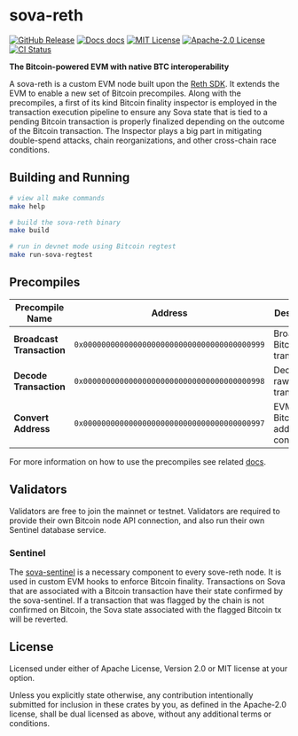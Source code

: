 <div align="left">

  # sova-reth

  [![GitHub Release][gh-release]][gh-release]
  [![Docs docs][docs-badge]][docs-url]
  [![MIT License][mit-badge]][mit-url]
  [![Apache-2.0 License][apache-badge]][apache-url]
  [![CI Status][actions-badge]][actions-url]

  **The Bitcoin-powered EVM with native BTC interoperability**

  A sova-reth is a custom EVM node built upon the [Reth SDK](https://reth.rs/sdk). It extends the EVM to enable a new set of Bitcoin precompiles. Along with the precompiles, a first of its kind Bitcoin finality inspector is employed in the transaction execution pipeline to ensure any Sova state that is tied to a pending Bitcoin transaction is properly finalized depending on the outcome of the Bitcoin transaction. The Inspector plays a big part in mitigating double-spend attacks, chain reorganizations, and other cross-chain race conditions.
</div>

## Building and Running

```bash
# view all make commands
make help

# build the sova-reth binary
make build

# run in devnet mode using Bitcoin regtest
make run-sova-regtest
```

## Precompiles

 Precompile Name | Address | Description |
|---|---|---|
| **Broadcast Transaction** | `0x0000000000000000000000000000000000000999` | Broadcasts Bitcoin transactions |
| **Decode Transaction** | `0x0000000000000000000000000000000000000998` | Decodes raw Bitcoin transactions |
| **Convert Address** | `0x0000000000000000000000000000000000000997` | EVM to Bitcoin address conversion |

For more information on how to use the precompiles see related [docs](https://docs.sova.io/sova-chain/technology/bitcoin-precompiles).

## Validators

Validators are free to join the mainnet or testnet. Validators are required to provide their own Bitcoin node API connection, and also run their own Sentinel database service.

### Sentinel

The [sova-sentinel](https://github.com/SovaNetwork/sova-sentinel) is a necessary component to every sove-reth node. It is used in custom EVM hooks to enforce Bitcoin finality. Transactions on Sova that are associated with a Bitcoin transaction have their state confirmed by the sova-sentinel. If a transaction that was flagged by the chain is not confirmed on Bitcoin, the Sova state associated with the flagged Bitcoin tx will be reverted.

## License

Licensed under either of Apache License, Version 2.0 or MIT license at your option.

Unless you explicitly state otherwise, any contribution intentionally submitted for inclusion in these crates by you, as defined in the Apache-2.0 license, shall be dual licensed as above, without any additional terms or conditions.

[mit-badge]: https://img.shields.io/badge/license-MIT-blue.svg
[apache-badge]: https://img.shields.io/badge/license-Apache--2.0-blue.svg
[mit-url]: LICENSE-MIT
[apache-url]: LICENSE-APACHE
[actions-badge]: https://github.com/ithacaxyz/odyssey/workflows/unit/badge.svg
[actions-url]: https://github.com/SovaNetwork/sova-reth/actions?query=workflow%3ACI+branch%3Amain
[gh-release]: https://img.shields.io/github/v/release/SovaNetwork/sova-reth
[docs-badge]: https://img.shields.io/badge/Docs-854a15?style=flat&labelColor=1C2C2E&color=BEC5C9&logo=mdBook&logoColor=BEC5C9
[docs-url]: https://docs.sova.io/